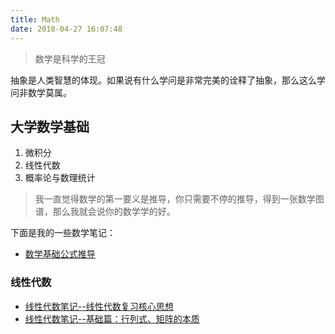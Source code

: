 ```yaml
---
title: Math
date: 2018-04-27 16:07:48
---
```


>数学是科学的王冠

抽象是人类智慧的体现。如果说有什么学问是非常完美的诠释了抽象，那么这么学问非数学莫属。

## 大学数学基础

1. 微积分
2. 线性代数
3. 概率论与数理统计

>我一直觉得数学的第一要义是推导，你只需要不停的推导，得到一张数学图谱，那么我就会说你的数学学的好。

下面是我的一些数学笔记：

- [数学基础公式推导](../2018/04/25/数学基础公式推导)

### 线性代数

- [线性代数笔记--线性代数复习核心思想](../2016/09/30/线性代数笔记--线性代数复习核心思想)
- [线性代数笔记--基础篇：行列式、矩阵的本质](../2016/09/30/线性代数笔记--基础篇：行列式、矩阵的本质)
